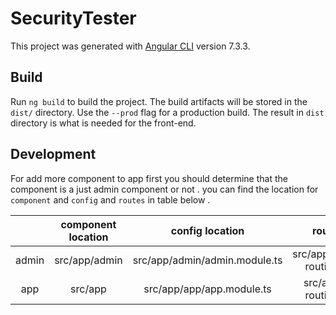 # SecurityTester

This project was generated with [Angular CLI](https://github.com/angular/angular-cli) version 7.3.3.

## Build

Run `ng build` to build the project. The build artifacts will be stored in the `dist/` directory. Use the `--prod` flag for a production build. The result in `dist` directory is what is needed for the front-end.

## Development
For add more component to app first you should determine that the component is a just admin component or not . you can find the location for `component` and `config` and `routes` in table below .



|              | component location | config location | route location |
| :-----------: | :------: | :------------: | :-----------: |
| admin | src/app/admin     |  src/app/admin/admin.module.ts | src/app/admin/admin-routing.module.ts |
| app   | src/app           |  src/app/app/app.module.ts     | src/app/app/app-routing.module.ts     |
